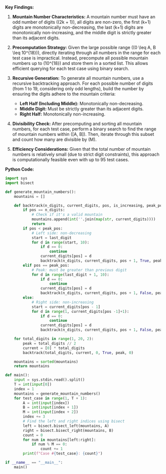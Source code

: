 **Key Findings:**

1. **Mountain Number Characteristics:** A mountain number must have an odd number of digits (\(2k + 1\)), all digits are non-zero, the first \(k+1\) digits are monotonically non-decreasing, the last \(k+1\) digits are monotonically non-increasing, and the middle digit is strictly greater than its adjacent digits.

2. **Precomputation Strategy:** Given the large possible range (\(0 \leq A, B \leq 10^{18}\)), directly iterating through all numbers in the range for each test case is impractical. Instead, precompute all possible mountain numbers up to \(10^{18}\) and store them in a sorted list. This allows efficient querying for each test case using binary search.

3. **Recursive Generation:** To generate all mountain numbers, use a recursive backtracking approach. For each possible number of digits (from 1 to 19, considering only odd lengths), build the number by ensuring the digits adhere to the mountain criteria:
   - **Left Half (Including Middle):** Monotonically non-decreasing.
   - **Middle Digit:** Must be strictly greater than its adjacent digits.
   - **Right Half:** Monotonically non-increasing.

4. **Divisibility Check:** After precomputing and sorting all mountain numbers, for each test case, perform a binary search to find the range of mountain numbers within \([A, B]\). Then, iterate through this subset and count how many are divisible by \(M\).

5. **Efficiency Considerations:** Given that the total number of mountain numbers is relatively small (due to strict digit constraints), this approach is computationally feasible even with up to 95 test cases.

**Python Code:**

```python
import sys
import bisect

def generate_mountain_numbers():
    mountains = []

    def backtrack(n_digits, current_digits, pos, is_increasing, peak_pos, last_digit):
        if pos == n_digits:
            # Check if it's a valid mountain
            mountains.append(int(''.join(map(str, current_digits))))
            return
        if pos < peak_pos:
            # Left side: non-decreasing
            start = last_digit
            for d in range(start, 10):
                if d == 0:
                    continue
                current_digits[pos] = d
                backtrack(n_digits, current_digits, pos + 1, True, peak_pos, d)
        elif pos == peak_pos:
            # Peak: must be greater than previous digit
            for d in range(last_digit + 1, 10):
                if d == 0:
                    continue
                current_digits[pos] = d
                backtrack(n_digits, current_digits, pos + 1, False, peak_pos, d)
        else:
            # Right side: non-increasing
            start = current_digits[pos - 1]
            for d in range(1, current_digits[pos -1]+1):
                if d == 0:
                    continue
                current_digits[pos] = d
                backtrack(n_digits, current_digits, pos + 1, False, peak_pos, d)

    for total_digits in range(1, 20, 2):
        peak = total_digits // 2
        current = [0] * total_digits
        backtrack(total_digits, current, 0, True, peak, 0)

    mountains = sorted(mountains)
    return mountains

def main():
    input = sys.stdin.read().split()
    T = int(input[0])
    index = 1
    mountains = generate_mountain_numbers()
    for test_case in range(1, T + 1):
        A = int(input[index])
        B = int(input[index + 1])
        M = int(input[index + 2])
        index += 3
        # Find the left and right indices using bisect
        left = bisect.bisect_left(mountains, A)
        right = bisect.bisect_right(mountains, B)
        count = 0
        for num in mountains[left:right]:
            if num % M == 0:
                count += 1
        print(f"Case #{test_case}: {count}")

if __name__ == "__main__":
    main()
```